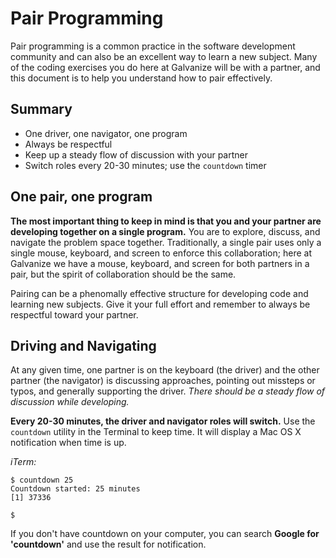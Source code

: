 # Pair Programming

Pair programming is a common practice in the software development community and
can also be an excellent way to learn a new subject. Many of the coding
exercises you do here at Galvanize will be with a partner, and this document is to
help you understand how to pair effectively.

## Summary

* One driver, one navigator, one program
* Always be respectful
* Keep up a steady flow of discussion with your partner
* Switch roles every 20-30 minutes; use the `countdown` timer

## One pair, one program

**The most important thing to keep in mind is that you and your partner are
developing together on a single program.** You are to explore, discuss, and
navigate the problem space together. Traditionally, a single pair uses only a
single mouse, keyboard, and screen to enforce this collaboration; here at
Galvanize we have a mouse, keyboard, and screen for both partners in a pair, but
the spirit of collaboration should be the same.

Pairing can be a phenomally effective structure for developing code and learning
new subjects. Give it your full effort and remember to always be respectful
toward your partner.

## Driving and Navigating

At any given time, one partner is on the keyboard (the driver) and the other
partner (the navigator) is discussing approaches, pointing out missteps or typos, and generally
supporting the driver. *There should be a steady flow of discussion while
developing.*

**Every 20-30 minutes, the driver and navigator roles will switch.** Use the
`countdown` utility in the Terminal to keep time. It will display a Mac OS X
notification when time is up.

*iTerm:*

```
$ countdown 25
Countdown started: 25 minutes
[1] 37336

$
```

If you don't have countdown on your computer, you can search **Google for 'countdown'** and use the result for notification.
